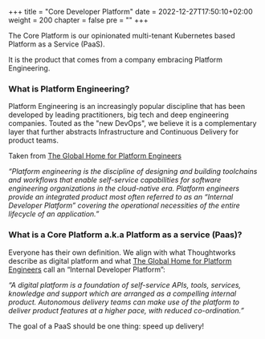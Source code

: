 +++
title = "Core Developer Platform"
date = 2022-12-27T17:50:10+02:00
weight = 200
chapter = false 
pre = ""
+++

The Core Platform is our opinionated multi-tenant Kubernetes based Platform as a Service (PaaS).

It is the product that comes from a company embracing Platform Engineering.

###  What is Platform Engineering?

Platform Engineering is an increasingly popular discipline that has been developed by leading practitioners, big tech and deep engineering companies.  Touted as the "new DevOps", we believe it is a complementary layer that further abstracts Infrastructure and Continuous Delivery for product teams.

Taken from [The Global Home for Platform Engineers ](https://platformengineering.org/)

*“Platform engineering is the discipline of designing and building toolchains and workflows that enable self-service capabilities for software engineering organizations in the cloud-native era. Platform engineers provide an integrated product most often referred to as an “Internal Developer Platform” covering the operational necessities of the entire lifecycle of an application.”*

### What is a Core Platform a.k.a Platform as a service (Paas)?


Everyone has their own definition. We align with what Thoughtworks describe as digital platform and what [The Global Home for Platform Engineers](https://platformengineering.org/)  call an “Internal Developer Platform”:

*“A digital platform is a foundation of self-service APIs, tools, services, knowledge and support which are arranged as a compelling internal product. Autonomous delivery teams can make use of the platform to deliver product features at a higher pace, with reduced co-ordination.”*

The goal of a PaaS should be one thing: speed up delivery!
